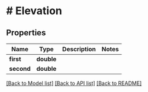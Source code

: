 # # Elevation

## Properties

Name | Type | Description | Notes
------------ | ------------- | ------------- | -------------
**first** | **double** |  |
**second** | **double** |  |

[[Back to Model list]](../../README.md#models) [[Back to API list]](../../README.md#endpoints) [[Back to README]](../../README.md)
